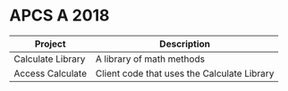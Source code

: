 ﻿# APCS A 2018
 
Project | Description
| --- | --- |
| Calculate Library | A library of math methods  |
| Access Calculate | Client code that uses the Calculate Library |

